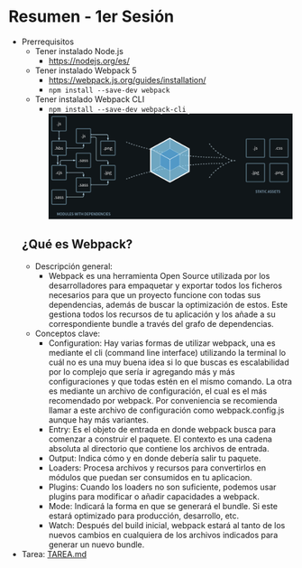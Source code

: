 # Resumen - 1er Sesión

- Prerrequisitos
  - Tener instalado Node.js
    - <https://nodejs.org/es/>
  - Tener instalado Webpack 5
    - <https://webpack.js.org/guides/installation/>
    - <code>npm install --save-dev webpack</code>
  - Tener instalado Webpack CLI
    - <code>npm install --save-dev webpack-cli</code>
  ![Introducción](webpack.png)
  ## ¿Qué es Webpack?
  - Descripción general:
    - Webpack es una herramienta Open Source utilizada por los desarrolladores para empaquetar y exportar todos los ficheros necesarios para que un proyecto funcione con todas sus dependencias, además de buscar la optimización de estos. Este gestiona todos los recursos de tu aplicación y los añade a su correspondiente bundle a través del grafo de dependencias.
  - Conceptos clave:
    - Configuration: Hay varias formas de utilizar webpack, una es mediante el cli (command line interface) utilizando la terminal lo cuál no es una muy buena idea si lo que buscas es escalabilidad por lo complejo que sería ir agregando más y más configuraciones y que todas estén en el mismo comando. La otra es mediante un archivo de configuración, el cual es el más recomendado por webpack. Por conveniencia se recomienda llamar a este archivo de configuración como webpack.config.js aunque hay más variantes.
    - Entry: Es el objeto de entrada en donde webpack busca para comenzar a construir el paquete. El contexto es una cadena absoluta al directorio que contiene los archivos de entrada.
    - Output: Indica cómo y en donde debería salir tu paquete.
    - Loaders: Procesa archivos y recursos para convertirlos en módulos que puedan ser consumidos en tu aplicacion.
    - Plugins: Cuando los loaders no son suficiente, podemos usar plugins para modificar o añadir capacidades a webpack.
    - Mode: Indicará la forma en que se generará el bundle. Si este estará optimizado para producción, desarrollo, etc.
    - Watch: Después del build inicial, webpack estará al tanto de los nuevos cambios en cualquiera de los archivos indicados para generar un nuevo bundle.
- Tarea: [TAREA.md](TAREA.md)